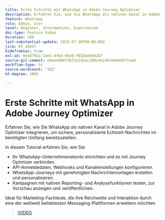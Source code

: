 ```yaml
---
title: Erste Schritte mit WhatsApp in Adobe Journey Optimizer
description: Erfahren Sie, wie Sie WhatsApp als nativen Kanal in Adobe Journey Optimizer integrieren, um sichere, personalisierte Echtzeit-Nachrichten im benötigten Umfang bereitzustellen.
feature: Whatsapp
role: Admin, User
level: Beginner, Intermediate, Experienced
doc-type: Feature Video
duration: 598
last-substantial-update: 2025-07-30T00:00:00Z
jira: KT-18657
hidefromtoc: true
exl-id: 0edd792a-14e5-4fb4-94e0-f032be89d267
source-git-commit: e0aee000736f2e1d2ac290c4e24b2e0de95753a0
workflow-type: ht
source-wordcount: '122'
ht-degree: 100%

---
```


# Erste Schritte mit WhatsApp in Adobe Journey Optimizer

Erfahren Sie, wie Sie WhatsApp als nativen Kanal in Adobe Journey Optimizer integrieren, um sichere, personalisierte Echtzeit-Nachrichten im benötigten Umfang bereitzustellen.

In diesem Tutorial erfahren Sie, wie Sie:

* Ihr WhatsApp-Unternehmenskonto einrichten und es mit Journey Optimizer verbinden.
* API-Anmeldedaten, Webhooks und Kanaleinstellungen konfigurieren.
* WhatsApp-Journeys mit genehmigten Nachrichtenvorlagen erstellen und personalisieren.
* Kampagnen mit nativen Reporting- und Analysefunktionen testen, zur Vorschau anzeigen und veröffentlichen.

Ideal für Marketing-Fachleute, die ihre Reichweite und Interaktion durch eine der weltweit beliebtesten Messaging-Plattformen erweitern möchten.

>[!VIDEO](https://video.tv.adobe.com/v/3470253/?learn=on&enablevpops&captions=ger)
